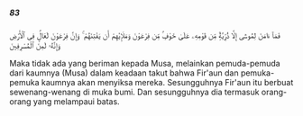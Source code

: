 ##### 83

<span class="ayah">فَمَآ ءَامَنَ لِمُوسَىٰٓ إِلَّا ذُرِّيَّةٌۭ مِّن قَوْمِهِۦ عَلَىٰ خَوْفٍۢ مِّن فِرْعَوْنَ وَمَلَإِي۟هِمْ أَن يَفْتِنَهُمْ ۚ وَإِنَّ فِرْعَوْنَ لَعَالٍۢ فِى ٱلْأَرْضِ وَإِنَّهُۥ لَمِنَ ٱلْمُسْرِفِينَ</span>

<span class="ayah_translation">Maka tidak ada yang beriman kepada Musa, melainkan pemuda-pemuda dari kaumnya (Musa) dalam keadaan takut bahwa Fir'aun dan pemuka-pemuka kaumnya akan menyiksa mereka. Sesungguhnya Fir'aun itu berbuat sewenang-wenang di muka bumi. Dan sesungguhnya dia termasuk orang-orang yang melampaui batas.</span>
